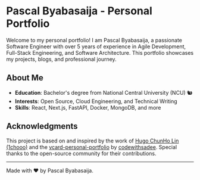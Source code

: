 # Pascal Byabasaija - Personal Portfolio

Welcome to my personal portfolio! I am Pascal Byabasaija, a passionate Software Engineer with over 5 years of experience in Agile Development, Full-Stack Engineering, and Software Architecture. This portfolio showcases my projects, blogs, and professional journey.

## About Me

- **Education**: Bachelor's degree from National Central University (NCU) 🐿️
- **Interests**: Open Source, Cloud Engineering, and Technical Writing
- **Skills**: React, Next.js, FastAPI, Docker, MongoDB, and more

## Acknowledgments

This project is based on and inspired by the work of [Hugo ChunHo Lin (1chooo)](https://github.com/1chooo/1chooo.com) and the [vcard-personal-portfolio](https://github.com/codewithsadee/vcard-personal-portfolio) by [codewithsadee](https://github.com/codewithsadee). Special thanks to the open-source community for their contributions.

---

Made with ❤️ by Pascal Byabasaija.
